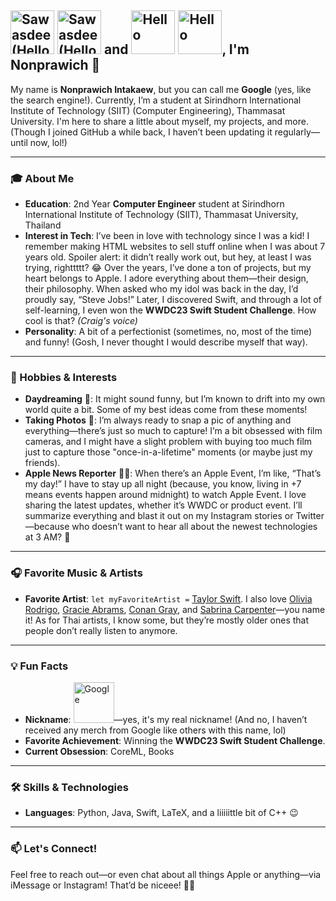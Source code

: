 


## <img src="https://raw.githubusercontent.com/npwitk/npwitk.github.io/refs/heads/main/assets/hello-th.svg#gh-light-mode-only" alt="Sawasdee (Hello in Thai)" style="width: 70px; height: auto;"> <img src="https://raw.githubusercontent.com/npwitk/npwitk.github.io/refs/heads/main/assets/hello-th-dark.svg#gh-dark-mode-only" alt="Sawasdee (Hello in Thai)" style="width: 70px; height: auto;"> and <img src="https://raw.githubusercontent.com/npwitk/npwitk.github.io/refs/heads/main/assets/hello-en.svg#gh-light-mode-only" alt="Hello" style="width: 70px; height: auto;"> <img src="https://raw.githubusercontent.com/npwitk/npwitk.github.io/refs/heads/main/assets/hello-en-dark.svg#gh-dark-mode-only" alt="Hello" style="width: 70px; height: auto;">, I'm Nonprawich 🌟

My name is **Nonprawich Intakaew**, but you can call me **Google** (yes, like the search engine!). Currently, I’m a student at Sirindhorn International Institute of Technology (SIIT) (Computer Engineering), Thammasat University. I'm here to share a little about myself, my projects, and more. (Though I joined GitHub a while back, I haven’t been updating it regularly—until now, lol!)

---

### 🎓 About Me

- **Education**: 2nd Year **Computer Engineer** student at Sirindhorn International Institute of Technology (SIIT), Thammasat University, Thailand
- **Interest in Tech**: I’ve been in love with technology since I was a kid! I remember making HTML websites to sell stuff online when I was about 7 years old. Spoiler alert: it didn’t really work out, but hey, at least I was trying, righttttt? 😂 Over the years, I’ve done a ton of projects, but my heart belongs to Apple. I adore everything about them—their design, their philosophy. When asked who my idol was back in the day, I’d proudly say, “Steve Jobs!” Later, I discovered Swift, and through a lot of self-learning, I even won the **WWDC23 Swift Student Challenge**. How cool is that? _(Craig's voice)_
- **Personality**: A bit of a perfectionist (sometimes, no, most of the time) and funny! (Gosh, I never thought I would describe myself that way).

---

### 🎨 Hobbies & Interests

- **Daydreaming** 🌌: It might sound funny, but I’m known to drift into my own world quite a bit. Some of my best ideas come from these moments!
- **Taking Photos** 📸: I’m always ready to snap a pic of anything and everything—there’s just so much to capture! I’m a bit obsessed with film cameras, and I might have a slight problem with buying too much film just to capture those "once-in-a-lifetime" moments (or maybe just my friends).
- **Apple News Reporter** 🍏📰: When there’s an Apple Event, I’m like, “That’s my day!” I have to stay up all night (because, you know, living in +7 means events happen around midnight) to watch Apple Event. I love sharing the latest updates, whether it’s WWDC or product event. I’ll summarize everything and blast it out on my Instagram stories or Twitter—because who doesn’t want to hear all about the newest technologies at 3 AM? 🤣

---

### 🎧 Favorite Music & Artists

- **Favorite Artist**: `let myFavoriteArtist =` [Taylor Swift](https://music.apple.com/th/artist/taylor-swift/159260351). I also love [Olivia Rodrigo](https://music.apple.com/th/artist/olivia-rodrigo/979458609), [Gracie Abrams](https://music.apple.com/th/artist/gracie-abrams/1450554836), [Conan Gray](https://music.apple.com/th/artist/conan-gray/1168567308), and [Sabrina Carpenter](https://music.apple.com/th/artist/sabrina-carpenter/390647681)—you name it! As for Thai artists, I know some, but they’re mostly older ones that people don’t really listen to anymore.

---

### 💡 Fun Facts

- **Nickname**: <img src="https://raw.githubusercontent.com/npwitk/npwitk.github.io/refs/heads/main/assets/google-svg.svg" alt="Google" style="width: 65px; height: auto;">—yes, it's my real nickname! (And no, I haven’t received any merch from Google like others with this name, lol)
- **Favorite Achievement**: Winning the **WWDC23 Swift Student Challenge**.
- **Current Obsession**: CoreML, Books

---

### 🛠️ Skills & Technologies

- **Languages**: Python, Java, Swift, LaTeX, and a liiiiittle bit of C++ 😉

---

### 📫 Let's Connect!

Feel free to reach out—or even chat about all things Apple or anything—via iMessage or Instagram! That’d be niceee! 🍏📱
